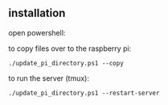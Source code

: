 ## installation

open powershell:

to copy files over to the raspberry pi:

```
./update_pi_directory.ps1 --copy
```

to run the server (tmux):

```
./update_pi_directory.ps1 --restart-server
```
